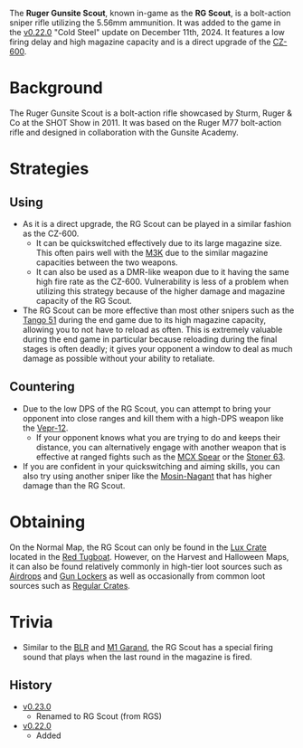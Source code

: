 The **Ruger Gunsite Scout**, known in-game as the **RG Scout**, is a bolt-action sniper rifle utilizing the 5.56mm ammunition. It was added to the game in the [v0.22.0](https://github.com/HasangerGames/suroi/releases/tag/v0.16.0) "Cold Steel" update on December 11th, 2024. It features a low firing delay and high magazine capacity and is a direct upgrade of the [CZ-600](/weapons/guns/cz600).

# Background

The Ruger Gunsite Scout is a bolt-action rifle showcased by Sturm, Ruger & Co at the SHOT Show in 2011. It was based on the Ruger M77 bolt-action rifle and designed in collaboration with the Gunsite Academy.

# Strategies

## Using

- As it is a direct upgrade, the RG Scout can be played in a similar fashion as the CZ-600.
  - It can be quickswitched effectively due to its large magazine size. This often pairs well with the [M3K](/weapons/guns/m3k) due to the similar magazine capacities between the two weapons. 
  - It can also be used as a DMR-like weapon due to it having the same high fire rate as the CZ-600. Vulnerability is less of a problem when utilizing this strategy because of the higher damage and magazine capacity of the RG Scout.
- The RG Scout can be more effective than most other snipers such as the [Tango 51](/weapons/guns/tango_51) during the end game due to its high magazine capacity, allowing you to not have to reload as often. This is extremely valuable during the end game in particular because reloading during the final stages is often deadly; it gives your opponent a window to deal as much damage as possible without your ability to retaliate.

## Countering
- Due to the low DPS of the RG Scout, you can attempt to bring your opponent into close ranges and kill them with a high-DPS weapon like the [Vepr-12](/weapons/guns/vepr12). 
  - If your opponent knows what you are trying to do and keeps their distance, you can alternatively engage with another weapon that is effective at ranged fights such as the [MCX Spear](/weapons/guns/mcx_spear) or the [Stoner 63](/weapons/guns/stoner_63).
- If you are confident in your quickswitching and aiming skills, you can also try using another sniper like the [Mosin-Nagant](/weapons/guns/mosin_nagant) that has higher damage than the RG Scout.
# Obtaining
On the Normal Map, the RG Scout can only be found in the [Lux Crate](/obstacles/lux_crate) located in the [Red Tugboat](/buildings/tugboat_red). However, on the Harvest and Halloween Maps, it can also be found relatively commonly in high-tier loot sources such as [Airdrops](/obstacles/airdrops) and [Gun Lockers](/obstacles/gun_lockers) as well as occasionally from common loot sources such as [Regular Crates](/obstacles/crates).

# Trivia
- Similar to the [BLR](/weapons/guns/blr) and [M1 Garand](/weapons/guns/m1_garand), the RG Scout has a special firing sound that plays when the last round in the magazine is fired.

## History
- [v0.23.0](https://github.com/HasangerGames/suroi/releases/tag/v0.23.0)
  - Renamed to RG Scout (from RGS)
- [v0.22.0](https://github.com/HasangerGames/suroi/releases/tag/v0.22.0)
  - Added
